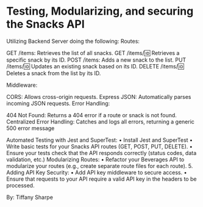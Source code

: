 # Testing, Modularizing, and securing the Snacks API

Utilizing Backend Server doing the following:
Routes:

GET /items: Retrieves the list of all snacks.
GET /items/:id: Retrieves a specific snack by its ID.
POST /items: Adds a new snack to the list.
PUT /items/:id: Updates an existing snack based on its ID.
DELETE /items/:id: Deletes a snack from the list by its ID.

Middleware:

CORS: Allows cross-origin requests.
Express JSON: Automatically parses incoming JSON requests.
Error Handling:

404 Not Found: Returns a 404 error if a route or snack is not found.
Centralized Error Handling: Catches and logs all errors, returning a generic 500 error message

Automated Testing with Jest and SuperTest:
    •    Install Jest and SuperTest
    •    Write basic tests for your Snacks API routes (GET, POST, PUT, DELETE).
    •    Ensure your tests check that the API responds correctly (status codes, data validation, etc.)
Modularizing Routes:
    •    Refactor your Beverages API to modularize your routes (e.g., create separate route files for each route).
    5.    Adding API Key Security:
    •    Add API key middleware to secure access.
    •    Ensure that requests to your API require a valid API key in the headers to be processed.
    
By: Tiffany Sharpe
